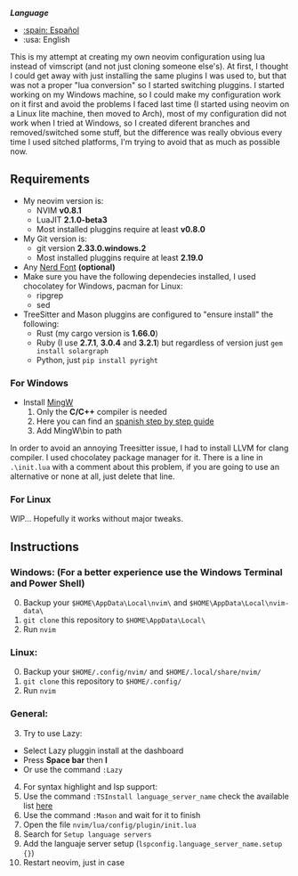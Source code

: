 ***Language***
- [:spain: Español](./README.es.md)
- :usa: English

This is my attempt at creating my own neovim configuration using lua instead of vimscript (and not just cloning someone else's). At first, I thought I could get away with just installing the same plugins I was used to, but that was not a proper "lua conversion" so I started switching pluggins.
I started working on my Windows machine, so I could make my configuration work on it first and avoid the problems I faced last time (I started using neovim on a Linux lite machine, then moved to Arch), most of my configuration did not work when I tried at Windows, so I created diferent branches and removed/switched some stuff, but the difference was really obvious every time I used sitched platforms, I'm trying to avoid that as much as possible now.

## Requirements
* My neovim version is:
  * NVIM **v0.8.1**
  * LuaJIT **2.1.0-beta3**
  * Most installed pluggins require at least **v0.8.0**
* My Git version is:
  * git version **2.33.0.windows.2**
  * Most installed pluggins require at least **2.19.0**
* Any [Nerd Font](https://www.nerdfonts.com/) __(optional)__
* Make sure you have the following dependecies installed, I used chocolatey for Windows, pacman for Linux:
  * ripgrep
  * sed
* TreeSitter and Mason pluggins are configured to "ensure install" the following:
  * Rust (my cargo version is **1.66.0**)
  * Ruby (I use **2.7.1**, **3.0.4** and **3.2.1**) but regardless of version just `gem install solargraph`
  * Python, just `pip install pyright`

### For Windows
* Install [MingW](https://osdn.net/projects/mingw/downloads/68260/mingw-get-setup.exe/)
  1. Only the **C/C++** compiler is needed
  2. Here you can find an [spanish step by step guide](https://platzi.com/tutoriales/1189-algoritmos-2017/1901-como-instalar-gcc-para-compilar-programas-en-c-desde-la-consola-en-windows/)
  3. Add MingW\bin to path

In order to avoid an annoying Treesitter issue, I had to install LLVM for clang compiler. I used chocolatey package manager for it. There is a line in `.\init.lua` with a comment about this problem, if you are going to use an alternative or none at all, just delete that line.

### For Linux
WIP...
Hopefully it works without major tweaks.

## Instructions
### Windows: (For a better experience use the Windows Terminal and Power Shell)
0. Backup your `$HOME\AppData\Local\nvim\` and `$HOME\AppData\Local\nvim-data\`
1. `git clone` this repository to `$HOME\AppData\Local\`
2. Run `nvim`

### Linux:
0. Backup your `$HOME/.config/nvim/` and `$HOME/.local/share/nvim/`
1. `git clone` this repository to `$HOME/.config/`
2. Run `nvim`

### General:
3. Try to use Lazy:
  * Select Lazy pluggin install at the dashboard
  * Press **Space bar** then **l**
  * Or use the command `:Lazy`
4. For syntax highlight and lsp support:
  1. Use the command `:TSInstall language_server_name` check the available list [here](https://github.com/williamboman/mason-lspconfig.nvim#available-lsp-servers)
  2. Use the command `:Mason` and wait for it to finish
  3. Open the file `nvim/lua/config/plugin/init.lua`
  4. Search for `Setup language servers`
  5. Add the languaje server setup (`lspconfig.language_server_name.setup {}`)
  6. Restart neovim, just in case
